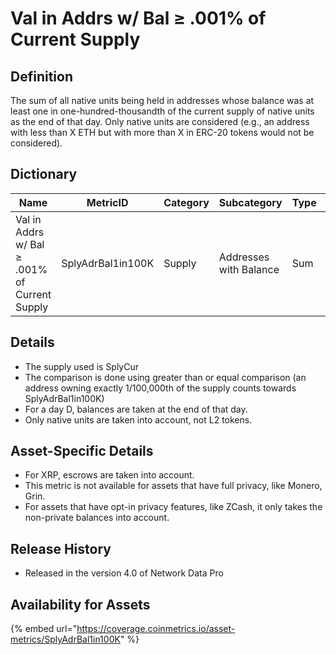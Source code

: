 # Val in Addrs w/ Bal ≥ .001% of Current Supply

## Definition

The sum of all native units being held in addresses whose balance was at least one in one-hundred-thousandth of the current supply of native units as the end of that day. Only native units are considered (e.g., an address with less than X ETH but with more than X in ERC-20 tokens would not be considered).

## Dictionary

| Name                                          | MetricID          | Category | Subcategory            | Type | Unit         | Interval |
| --------------------------------------------- | ----------------- | -------- | ---------------------- | ---- | ------------ | -------- |
| Val in Addrs w/ Bal ≥ .001% of Current Supply | SplyAdrBal1in100K | Supply   | Addresses with Balance | Sum  | Native units | 1 day    |

## Details

* The supply used is SplyCur
* The comparison is done using greater than or equal comparison (an address owning exactly 1/100,000th of the supply counts towards SplyAdrBal1in100K)
* For a day D, balances are taken at the end of that day.
* Only native units are taken into account, not L2 tokens.

## Asset-Specific Details

* For XRP, escrows are taken into account.
* This metric is not available for assets that have full privacy, like Monero, Grin.
* For assets that have opt-in privacy features, like ZCash, it only takes the non-private balances into account.

## Release History

* Released in the version 4.0 of Network Data Pro

## **Availability for Assets**

{% embed url="https://coverage.coinmetrics.io/asset-metrics/SplyAdrBal1in100K" %}

